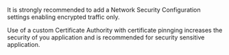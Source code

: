 It is strongly recommended to add a Network Security Configuration settings enabling encrypted traffic only.

Use of a custom Certificate Authority with certificate pinnging increases the security of you application and is recommended for security sensitive application.
